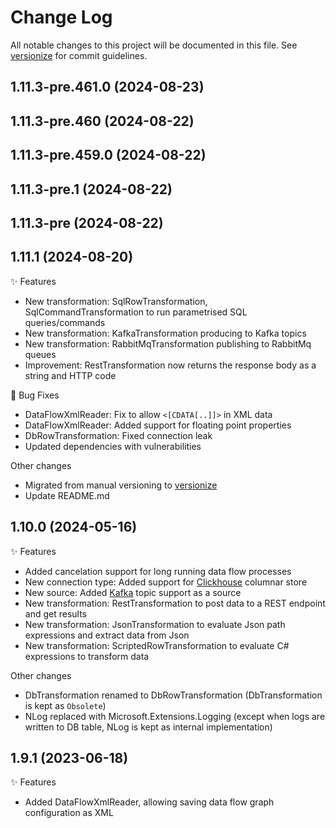 # Change Log

All notable changes to this project will be documented in this file. See [versionize](https://github.com/versionize/versionize) for commit guidelines.

<a name="1.11.3-pre.461.0"></a>
## 1.11.3-pre.461.0 (2024-08-23)

<a name="1.11.3-pre.460"></a>
## 1.11.3-pre.460 (2024-08-22)

<a name="1.11.3-pre.459.0"></a>
## 1.11.3-pre.459.0 (2024-08-22)

<a name="1.11.3-pre.1"></a>
## 1.11.3-pre.1 (2024-08-22)

<a name="1.11.3-pre"></a>
## 1.11.3-pre (2024-08-22)

<a name="1.11.1"></a>
## 1.11.1 (2024-08-20)
✨ Features
* New transformation: SqlRowTransformation, SqlCommandTransformation to run parametrised SQL queries/commands
* New transformation: KafkaTransformation producing to Kafka topics
* New transformation: RabbitMqTransformation publishing to RabbitMq queues
* Improvement: RestTransformation now returns the response body as a string and HTTP code

🐛 Bug Fixes
* DataFlowXmlReader: Fix to allow `<[CDATA[..]]>` in XML data
* DataFlowXmlReader: Added support for floating point properties
* DbRowTransformation: Fixed connection leak
* Updated dependencies with vulnerabilities 

Other changes
* Migrated from manual versioning to [versionize](https://github.com/versionize/versionize)
* Update README.md

<a name="1.10.0"></a>
## 1.10.0 (2024-05-16)
✨ Features
* Added cancelation support for long running data flow processes
* New connection type: Added support for [Clickhouse](https://clickhouse.com/docs/) columnar store
* New source: Added [Kafka](https://kafka.apache.org/) topic support as a source
* New transformation: RestTransformation to post data to a REST endpoint and get results
* New transformation: JsonTransformation to evaluate Json path expressions and extract data from Json
* New transformation: ScriptedRowTransformation to evaluate C# expressions to transform data

Other changes
* DbTransformation renamed to DbRowTransformation (DbTransformation is kept as `Obsolete`)
* NLog replaced with Microsoft.Extensions.Logging (except when logs are written to DB table, NLog is kept as internal implementation)

<a name="1.9.1"></a>
## 1.9.1 (2023-06-18)
✨ Features
* Added DataFlowXmlReader, allowing saving data flow graph configuration as XML

